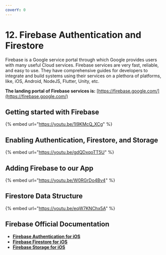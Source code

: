 ```yaml
---
coverY: 0
---
```


# 12. Firebase Authentication and Firestore

Firebase is a Google service portal through which Google provides users with many useful Cloud services. Firebase services are very fast, reliable, and easy to use. They have comprehensive guides for developers to integrate and build systems using their services on a plethora of platforms, like, iOS, Android, NodeJS, Flutter, Unity, etc.

**The landing portal of Firebase services is:** [https://firebase.google.com/](https://firebase.google.com/)

## Getting started with Firebase

{% embed url="https://youtu.be/1I9KMcQ_XCg" %}

## Enabling Authentication, Firestore, and Storage

{% embed url="https://youtu.be/gdQDxqoTT5U" %}

## Adding Firebase to our App

{% embed url="https://youtu.be/W0RGrDo4Bv4" %}

## Firestore Data Structure

{% embed url="https://youtu.be/eqW7KNChx5A" %}

## Firebase Official Documentation

* [**Firebase Authentication for iOS**](https://firebase.google.com/docs/auth/ios/start)
* [**Firebase Firestore for iOS**](https://firebase.google.com/docs/firestore/quickstart#ios+)
* [**Firebase Storage for iOS**](https://firebase.google.com/docs/storage/ios/start)

